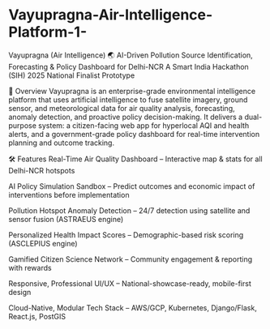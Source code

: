 # Vayupragna-Air-Intelligence-Platform-1-
Vayupragna (Air Intelligence) 🌏 AI-Driven Pollution Source Identification, Forecasting & Policy Dashboard for Delhi-NCR A Smart India Hackathon (SIH) 2025 National Finalist Prototype

🚀 Overview Vayupragna is an enterprise-grade environmental intelligence platform that uses artificial intelligence to fuse satellite imagery, ground sensor, and meteorological data for air quality analysis, forecasting, anomaly detection, and proactive policy decision-making. It delivers a dual-purpose system: a citizen-facing web app for hyperlocal AQI and health alerts, and a government-grade policy dashboard for real-time intervention planning and outcome tracking.

🛠️ Features Real-Time Air Quality Dashboard – Interactive map & stats for all Delhi-NCR hotspots

AI Policy Simulation Sandbox – Predict outcomes and economic impact of interventions before implementation

Pollution Hotspot Anomaly Detection – 24/7 detection using satellite and sensor fusion (ASTRAEUS engine)

Personalized Health Impact Scores – Demographic-based risk scoring (ASCLEPIUS engine)

Gamified Citizen Science Network – Community engagement & reporting with rewards

Responsive, Professional UI/UX – National-showcase-ready, mobile-first design

Cloud-Native, Modular Tech Stack – AWS/GCP, Kubernetes, Django/Flask, React.js, PostGIS
